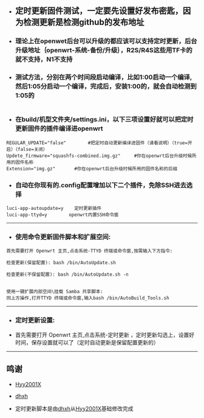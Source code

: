 - ## 定时更新固件测试，一定要先设置好发布密匙，因为检测更新是检测github的发布地址

- ### 理论上在openwet后台可以升级的都应该可以支持定时更新，后台升级地址｛openwrt-系统-备份/升级｝，R2S/R4S这些用TF卡的就不支持，N1不支持

- ### 测试方法，分别在两个时间段启动编译，比如1:00启动一个编译,然后1:05分启动一个编译，完成后，安装1:00的，就会自动检测到1:05的
#
- ### 在build/机型文件夹/settings.ini，以下三项设置好就可以把定时更新固件的插件编译进openwrt

```
REGULAR_UPDATE="false"        #把定时自动更新编译进固件（请看说明）（true=开启）（false=关闭）
Updete_firmware="squashfs-combined.img.gz"     #你在openwrt后台升级时候所用的固件名称
Extension="img.gz"       #你在openwrt后台升级时候所用的固件名称的后缀
```

- ### 自动在你现有的.config配置增加以下二个插件，免除SSH进去选择
```
luci-app-autoupdate=y    定时更新插件
luci-app-ttyd=y        openwrt内置SSH命令窗
```
---
- ### 使用命令更新固件脚本和扩展空间:
```
首先需要打开 Openwrt 主页,点击系统-TTYD 终端或命令窗,按需输入下方指令:

检查更新(保留配置): bash /bin/AutoUpdate.sh

检查更新(不保留配置): bash /bin/AutoUpdate.sh -n


使用一键扩展内部空间\挂载 Samba 共享脚本:
同上方操作,打开TTYD 终端或命令窗,输入bash /bin/AutoBuild_Tools.sh
```
---
- ### 定时更新设置:
- 首先需要打开 Openwrt 主页,点击系统-定时更新 ，定时更新勾选上，设置好时间，保存设置就可以了（定时自动更新是保留配置更新的）


---
## 鸣谢

   - [Hyy2001X](https://github.com/Hyy2001X/AutoBuild-Actions)

   - [dhxh](https://github.com/dhxh/Openwrt-Build)

   - 定时更新脚本是由[dhxh](https://github.com/dhxh/Openwrt-Build)从[Hyy2001X](https://github.com/Hyy2001X/AutoBuild-Actions)基础修改完成
